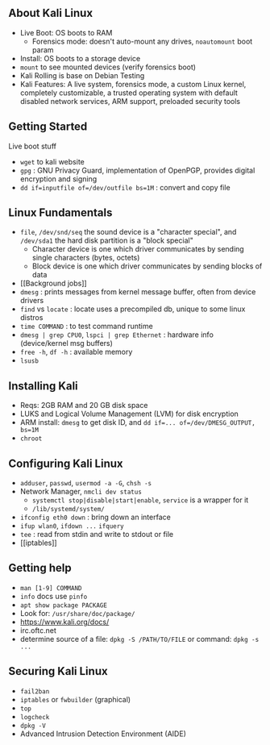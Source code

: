 ## About Kali Linux
- Live Boot: OS boots to RAM
	- Forensics mode: doesn't auto-mount any drives, `noautomount` boot param
- Install: OS boots to a storage device
- `mount` to see mounted devices (verify forensics boot)
- Kali Rolling is base on Debian Testing
- Kali Features: A live system, forensics mode, a custom Linux kernel, completely customizable, a trusted operating system with default disabled network services, ARM support, preloaded security tools

## Getting Started
Live boot stuff
- `wget` to kali website
- `gpg` : GNU Privacy Guard, implementation of OpenPGP, provides digital encryption and signing
- `dd if=inputfile of=/dev/outfile bs=1M` : convert and copy file

## Linux Fundamentals
- `file`, `/dev/snd/seq` the sound device is a "character special", and `/dev/sda1` the hard disk partition is a "block special"
	- Character device is one which driver communicates by sending single characters (bytes, octets)
	- Block device is one which driver communicates by sending blocks of data
- [[Background jobs]]
- `dmesg` : prints messages from kernel message buffer, often from device drivers
- `find` vs `locate` : locate uses a precompiled db, unique to some linux distros
- `time COMMAND` : to test command runtime
- `dmesg | grep CPU0`, `lspci | grep Ethernet` : hardware info (device/kernel msg buffers)
- `free -h`, `df -h` : available memory
- `lsusb`

## Installing Kali
- Reqs: 2GB RAM and 20 GB disk space
- LUKS and Logical Volume Management (LVM) for disk encryption
- ARM install: `dmesg` to get disk ID, and `dd if=... of=/dev/DMESG_OUTPUT, bs=1M`
- `chroot`

## Configuring Kali Linux
- `adduser`, `passwd`, `usermod -a -G`, `chsh -s`
- Network Manager, `nmcli dev status`
	- `systemctl stop|disable|start|enable`, `service` is a wrapper for it
	- `/lib/systemd/system/`
- `ifconfig eth0 down` : bring down an interface
- `ifup wlan0`, `ifdown ...` `ifquery`
- `tee` : read from stdin and write to stdout or file
- [[iptables]]

## Getting help
- `man [1-9] COMMAND`
- `info` docs use `pinfo`
- `apt show package PACKAGE`
-  Look for: `/usr/share/doc/package/`
- https://www.kali.org/docs/
-  irc.oftc.net 
- determine source of a file: `dpkg -S /PATH/TO/FILE` or command: `dpkg -s ...`

## Securing Kali Linux
- `fail2ban`
- `iptables` or `fwbuilder` (graphical)
- `top`
- `logcheck`
- `dpkg -V`
- Advanced Intrusion Detection Environment (AIDE)